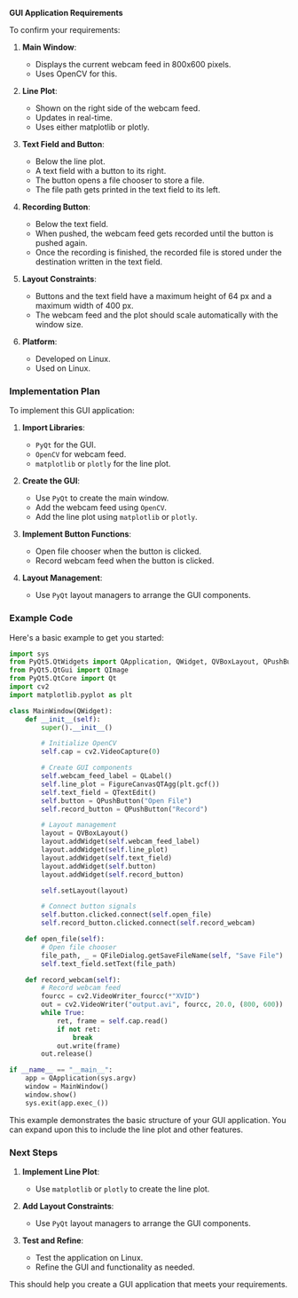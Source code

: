 **GUI Application Requirements**

To confirm your requirements:

1. **Main Window**:
   - Displays the current webcam feed in 800x600 pixels.
   - Uses OpenCV for this.

2. **Line Plot**:
   - Shown on the right side of the webcam feed.
   - Updates in real-time.
   - Uses either matplotlib or plotly.

3. **Text Field and Button**:
   - Below the line plot.
   - A text field with a button to its right.
   - The button opens a file chooser to store a file.
   - The file path gets printed in the text field to its left.

4. **Recording Button**:
   - Below the text field.
   - When pushed, the webcam feed gets recorded until the button is pushed again.
   - Once the recording is finished, the recorded file is stored under the destination written in the text field.

5. **Layout Constraints**:
   - Buttons and the text field have a maximum height of 64 px and a maximum width of 400 px.
   - The webcam feed and the plot should scale automatically with the window size.

6. **Platform**:
   - Developed on Linux.
   - Used on Linux.

### Implementation Plan

To implement this GUI application:

1. **Import Libraries**:
   - `PyQt` for the GUI.
   - `OpenCV` for webcam feed.
   - `matplotlib` or `plotly` for the line plot.

2. **Create the GUI**:
   - Use `PyQt` to create the main window.
   - Add the webcam feed using `OpenCV`.
   - Add the line plot using `matplotlib` or `plotly`.

3. **Implement Button Functions**:
   - Open file chooser when the button is clicked.
   - Record webcam feed when the button is clicked.

4. **Layout Management**:
   - Use `PyQt` layout managers to arrange the GUI components.

### Example Code

Here's a basic example to get you started:

```python
import sys
from PyQt5.QtWidgets import QApplication, QWidget, QVBoxLayout, QPushButton, QTextEdit
from PyQt5.QtGui import QImage
from PyQt5.QtCore import Qt
import cv2
import matplotlib.pyplot as plt

class MainWindow(QWidget):
    def __init__(self):
        super().__init__()

        # Initialize OpenCV
        self.cap = cv2.VideoCapture(0)

        # Create GUI components
        self.webcam_feed_label = QLabel()
        self.line_plot = FigureCanvasQTAgg(plt.gcf())
        self.text_field = QTextEdit()
        self.button = QPushButton("Open File")
        self.record_button = QPushButton("Record")

        # Layout management
        layout = QVBoxLayout()
        layout.addWidget(self.webcam_feed_label)
        layout.addWidget(self.line_plot)
        layout.addWidget(self.text_field)
        layout.addWidget(self.button)
        layout.addWidget(self.record_button)

        self.setLayout(layout)

        # Connect button signals
        self.button.clicked.connect(self.open_file)
        self.record_button.clicked.connect(self.record_webcam)

    def open_file(self):
        # Open file chooser
        file_path, _ = QFileDialog.getSaveFileName(self, "Save File")
        self.text_field.setText(file_path)

    def record_webcam(self):
        # Record webcam feed
        fourcc = cv2.VideoWriter_fourcc(*"XVID")
        out = cv2.VideoWriter("output.avi", fourcc, 20.0, (800, 600))
        while True:
            ret, frame = self.cap.read()
            if not ret:
                break
            out.write(frame)
        out.release()

if __name__ == "__main__":
    app = QApplication(sys.argv)
    window = MainWindow()
    window.show()
    sys.exit(app.exec_())
```

This example demonstrates the basic structure of your GUI application. You can expand upon this to include the line plot and other features.

### Next Steps

1. **Implement Line Plot**:
   - Use `matplotlib` or `plotly` to create the line plot.

2. **Add Layout Constraints**:
   - Use `PyQt` layout managers to arrange the GUI components.

3. **Test and Refine**:
   - Test the application on Linux.
   - Refine the GUI and functionality as needed.

This should help you create a GUI application that meets your requirements.